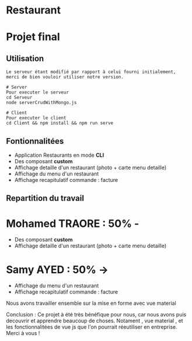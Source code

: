 # Restaurant

# Projet final



## Utilisation

`Le serveur étant modifié par rapport à celui fourni initialement, merci de bien vouloir utiliser notre version.`

```
# Server 
Pour executer le serveur
cd Serveur
node serverCrudWithMongo.js

# Client
Pour executer le client
cd Client && npm install && npm run serve
```

## Fontionnalitées

* Application Restaurants en mode **CLI**
* Des composant **custom**
* Affichage detaille d'un restaurant (photo  + carte menu detaille)
* Affichage du menu d'un restaurant
* Affichage recapitulatif commande : facture

## Repartition du travail 

# Mohamed TRAORE : 50% -
* Des composant **custom**
* Affichage detaille d'un restaurant (photo  + carte menu detaille)

# Samy AYED : 50% ->
* Affichage du menu d'un restaurant
* Affichage recapitulatif commande : facture

Nous avons travailler ensemble sur la mise en forme avec vue material 

Conclusion : Ce projet à été très bénéfique pour nous, car nous avons puis decouvrir et apprendre beaucoup de choses.
             Notament , vue material , et les fonctionnalitées de vue js que l'on pourrait réeutiliser en entreprise.
             Merci à vous !
